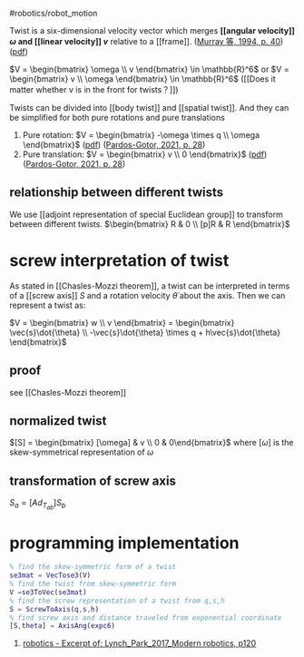 #robotics/robot_motion 

Twist is a six-dimensional velocity vector which merges **[[angular velocity]]  $\omega$ and [[linear velocity]] $v$** relative to a [[frame]]. ([Murray 等, 1994, p. 40](zotero://select/library/items/YAI7PHQ7)) ([pdf](zotero://open-pdf/library/items/QG2EE4ZN?page=40&annotation=TUZ6B48X))

$V = \begin{bmatrix} \omega \\ v \end{bmatrix} \in \mathbb{R}^6$ or $V = \begin{bmatrix} v \\ \omega \end{bmatrix} \in \mathbb{R}^6$  ([[Does it matter whether v is in the front for twists？]])

Twists can be divided into [[body twist]] and [[spatial twist]].
And they can be simplified for both pure rotations and pure translations 
1. Pure rotation: $V = \begin{bmatrix} -\omega \times q \\ \omega \end{bmatrix}$ ([pdf](zotero://open-pdf/library/items/9ZMQK9KL?page=55&annotation=QDL7TIR3))  ([Pardos-Gotor, 2021, p. 28](zotero://select/library/items/V6J2RZZH))
2. Pure translation: $V = \begin{bmatrix} v \\ 0 \end{bmatrix}$ ([pdf](zotero://open-pdf/library/items/9ZMQK9KL?page=55&annotation=GZRY6G9V))  ([Pardos-Gotor, 2021, p. 28](zotero://select/library/items/V6J2RZZH))
## relationship between different twists

We use [[adjoint representation of special Euclidean group]] to transform between different twists. 
$\begin{bmatrix} R & 0 \\ [p]R & R \end{bmatrix}$

# screw interpretation of twist

As stated in [[Chasles-Mozzi theorem]], a twist can be interpreted in terms of a [[screw axis]] $S$ and a rotation velocity $\dot{\theta}$ about the axis.  Then we can represent a twist as:

$V = \begin{bmatrix} w \\ v \end{bmatrix} = \begin{bmatrix} \vec{s}\dot{\theta} \\ -\vec{s}\dot{\theta} \times q + h\vec{s}\dot{\theta}     \end{bmatrix}$



## proof
see [[Chasles-Mozzi theorem]]

## normalized twist

$[S] = \begin{bmatrix} [\omega] & v \\ 0 & 0\end{bmatrix}$ where $[\omega]$ is the skew-symmetrical representation of $\omega$ 

## transformation of screw axis
$S_a = [Ad_{T_{ab}}]S_b$


# programming implementation

```matlab
% find the skew-symmetric form of a twist
se3mat = VecTose3(V)
% find the twist from skew-symmetric form
V =se3ToVec(se3mat)
% find the screw representation of a twist from q,s,h
S = ScrewToAxis(q,s,h)
% find screw axis and distance traveled from exponential coordinate
[S,theta] = AxisAng(expc6)

```



1. [robotics - Excerpt of: Lynch_Park_2017_Modern robotics, p120](lt://open/pHy13yu7oU2oGOec55gOOA)


